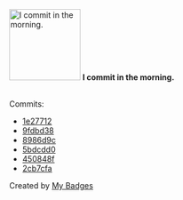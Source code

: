 <img src="https://github.com/my-badges/my-badges/blob/master/src/all-badges/time-of-commit/morning-commits.png?raw=true" alt="I commit in the morning." title="I commit in the morning." width="128">
<strong>I commit in the morning.</strong>
<br><br>

Commits:

- <a href="https://github.com/MillhioreBT/forgottenserver-downgrade/commit/1e27712da322e7a4982c3910d217ae38a28ba8f8">1e27712</a>
- <a href="https://github.com/MillhioreBT/forgottenserver-downgrade/commit/9fdbd38a53c489f5050f5ddfa50d5dfc55a4aa83">9fdbd38</a>
- <a href="https://github.com/MillhioreBT/forgottenserver-downgrade/commit/8986d9ce090c66acf0bc3dac49f57daad779feb1">8986d9c</a>
- <a href="https://github.com/MillhioreBT/forgottenserver-downgrade/commit/5bdcdd0c7d1d7c75c2defe7cd169cd6227544bdc">5bdcdd0</a>
- <a href="https://github.com/MillhioreBT/forgottenserver-downgrade/commit/450848f18d7a48043862aa5596b3ee2aba7bdf02">450848f</a>
- <a href="https://github.com/MillhioreBT/forgottenserver-downgrade/commit/2cb7cfa8ba91874fb110ffeb3646a265d108d82e">2cb7cfa</a>


Created by <a href="https://github.com/my-badges/my-badges">My Badges</a>